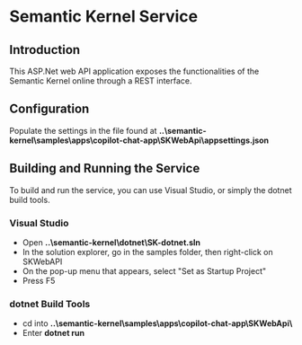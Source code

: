 # Semantic Kernel Service

## Introduction
This ASP.Net web API application exposes the functionalities of the Semantic Kernel online through a REST interface.

## Configuration
Populate the settings in the file found at **..\semantic-kernel\samples\apps\copilot-chat-app\SKWebApi\appsettings.json**

## Building and Running the Service
To build and run the service, you can use Visual Studio, or simply the dotnet build tools.

### Visual Studio
- Open **..\semantic-kernel\dotnet\SK-dotnet.sln**
- In the solution explorer, go in the samples folder, then right-click on SKWebAPI
- On the pop-up menu that appears, select "Set as Startup Project"
- Press F5

### dotnet Build Tools
- cd into **..\semantic-kernel\samples\apps\copilot-chat-app\SKWebApi\\**
- Enter **dotnet run**